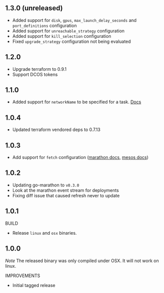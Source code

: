 ## 1.3.0 (unreleased)

- Added support for `disk`, `gpus`, `max_launch_delay_seconds` and `port_definitions` configuration
- Added support for `unreachable_strategy` configuration
- Added support for `kill_selection` configuration
- Fixed `upgrade_strategy` configuration not being evaluated

## 1.2.0

- Upgrade terraform to 0.9.1
- Support DCOS tokens

## 1.1.0

- Added support for `networkName` to be specified for a task. [Docs](https://mesosphere.github.io/marathon/docs/ip-per-task.html)

## 1.0.4

- Updated terraform vendored deps to 0.7.13

## 1.0.3

- Add support for `fetch` configuration ([marathon docs](http://mesosphere.github.io/marathon/docs/rest-api.html#post-v2-apps), [mesos docs](http://mesos.apache.org/documentation/latest/fetcher/))

## 1.0.2

- Updating go-marathon to `v0.3.0`
- Look at the marathon event stream for deployments
- Fixing diff issue that caused refresh never to update

## 1.0.1

BUILD

- Release `linux` and `osx` binaries.

## 1.0.0

*Note* The released binary was only compiled under OSX. It will not work on linux.

IMPROVEMENTS

- Initial tagged release
